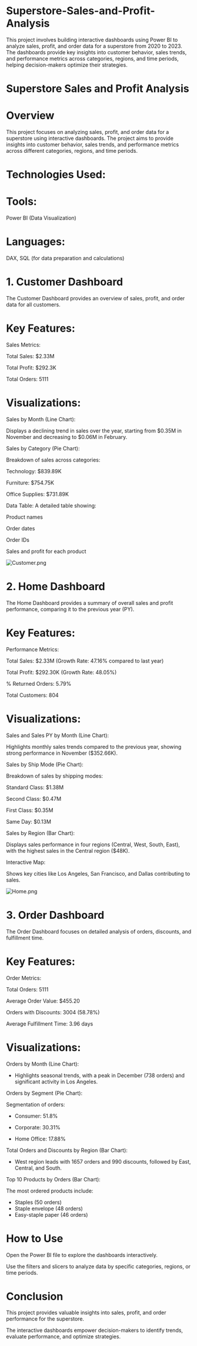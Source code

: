 # Superstore-Sales-and-Profit-Analysis
This project involves building interactive dashboards using Power BI to analyze sales, profit, and order data for a superstore from 2020 to 2023. The dashboards provide key insights into customer behavior, sales trends, and performance metrics across categories, regions, and time periods, helping decision-makers optimize their strategies.

# Superstore Sales and Profit Analysis

# Overview
This project focuses on analyzing sales, profit, and order data for a superstore using interactive dashboards. The project aims to provide insights into customer behavior, sales trends, and performance metrics across different categories, regions, and time periods.

# Technologies Used:
# Tools:
Power BI (Data Visualization)

# Languages: 
DAX, SQL (for data preparation and calculations)

# 1. Customer Dashboard
The Customer Dashboard provides an overview of sales, profit, and order data for all customers.

# Key Features:
Sales Metrics:

Total Sales: $2.33M

Total Profit: $292.3K

Total Orders: 5111

# Visualizations:
Sales by Month (Line Chart):

Displays a declining trend in sales over the year, starting from $0.35M in November and decreasing to $0.06M in February.

Sales by Category (Pie Chart):

Breakdown of sales across categories:

Technology: $839.89K

Furniture: $754.75K

Office Supplies: $731.89K

Data Table:
A detailed table showing:

Product names

Order dates

Order IDs

Sales and profit for each product

![Customer.png](Customer.png)

# 2. Home Dashboard

The Home Dashboard provides a summary of overall sales and profit performance, comparing it to the previous year (PY).

# Key Features:

Performance Metrics:

Total Sales: $2.33M (Growth Rate: 47.16% compared to last year)

Total Profit: $292.30K (Growth Rate: 48.05%)

% Returned Orders: 5.79%

Total Customers: 804

# Visualizations:

Sales and Sales PY by Month (Line Chart): 

Highlights monthly sales trends compared to the previous year, showing strong performance in November ($352.66K).

Sales by Ship Mode (Pie Chart):

Breakdown of sales by shipping modes:

Standard Class: $1.38M

Second Class: $0.47M

First Class: $0.35M

Same Day: $0.13M

Sales by Region (Bar Chart):

Displays sales performance in four regions (Central, West, South, East), with the highest sales in the Central region ($48K).

Interactive Map:

Shows key cities like Los Angeles, San Francisco, and Dallas contributing to sales.

![Home.png](Home.png)


# 3. Order Dashboard
The Order Dashboard focuses on detailed analysis of orders, discounts, and fulfillment time.

# Key Features:
Order Metrics:

Total Orders: 5111

Average Order Value: $455.20

Orders with Discounts: 3004 (58.78%)

Average Fulfillment Time: 3.96 days

# Visualizations:

Orders by Month (Line Chart):

- Highlights seasonal trends, with a peak in December (738 orders) and significant activity in Los Angeles.

Orders by Segment (Pie Chart):

Segmentation of orders:

- Consumer: 51.8%

- Corporate: 30.31%

- Home Office: 17.88%

Total Orders and Discounts by Region (Bar Chart):

- West region leads with 1657 orders and 990 discounts, followed by East, Central, and South.


Top 10 Products by Orders (Bar Chart):

The most ordered products include:
- Staples (50 orders)
- Staple envelope (48 orders)
- Easy-staple paper (46 orders)

# How to Use
Open the Power BI file to explore the dashboards interactively.

Use the filters and slicers to analyze data by specific categories, regions, or time periods.

# Conclusion
This project provides valuable insights into sales, profit, and order performance for the superstore.

The interactive dashboards empower decision-makers to identify trends, evaluate performance, and optimize strategies.

